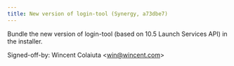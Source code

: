 ```yaml
---
title: New version of login-tool (Synergy, a73dbe7)
---
```


Bundle the new version of login-tool (based on 10.5 Launch Services API) in the installer.

Signed-off-by: Wincent Colaiuta &lt;win@wincent.com&gt;
